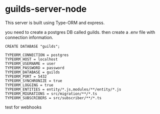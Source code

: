 # guilds-server-node

This server is built using Type-ORM and express.

you need to create a postgres DB called guilds. then create a .env file with connection information.

```
CREATE DATABASE "guilds";
```

```
TYPEORM_CONNECTION = postgres
TYPEORM_HOST = localhost
TYPEORM_USERNAME = user
TYPEORM_PASSWORD = password
TYPEORM_DATABASE = guilds
TYPEORM_PORT = 5432
TYPEORM_SYNCHRONIZE = true
TYPEORM_LOGGING = true
TYPEORM_ENTITIES = entity/*.js,modules/**/entity/*.js
TYPEORM_MIGRATIONS = src/migration/**/*.ts
TYPEORM_SUBSCRIBERS = src/subscriber/**/*.ts
```

test for webhooks
